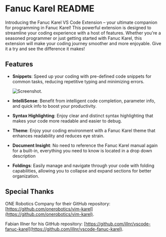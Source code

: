 # Fanuc Karel README

Introducing the Fanuc Karel VS Code Extension – your ultimate companion for programming in Fanuc Karel! This powerful extension is designed to streamline your coding experience with a host of features.
Whether you're a seasoned programmer or just getting started with Fanuc Karel, this extension will make your coding journey smoother and more enjoyable. Give it a try and see the difference it makes!

## Features

* **Snippets**: Speed up your coding with pre-defined code snippets for common tasks, reducing repetitive typing and minimizing errors.

    ![Screenshot.](https://github.com/HunterTruba/Fanuc-Karel/blob/main/assets/images/icon.png)

* **IntelliSense**: Benefit from intelligent code completion, parameter info, and quick info to boost your productivity.

* **Syntax Highlighting**: Enjoy clear and distinct syntax highlighting that makes your code more readable and easier to debug.

* **Theme**: Enjoy your coding environment with a Fanuc Karel theme that enhances readability and reduces eye strain.

* **Document Insight**: No need to reference the Fanuc Karel manual again for a built-in, everything you need to know is located in a drop down description

* **Foldings**: Easily manage and navigate through your code with folding capabilities, allowing you to collapse and expand sections for better organization.

## Special Thanks
ONE Robotics Company for their GitHub repository: [https://github.com/onerobotics/vim-karel](https://github.com/onerobotics/vim-karel).

Fabian Illner for his GitHub repository: [https://github.com/illnr/vscode-fanuc-karel](https://github.com/illnr/vscode-fanuc-karel).

